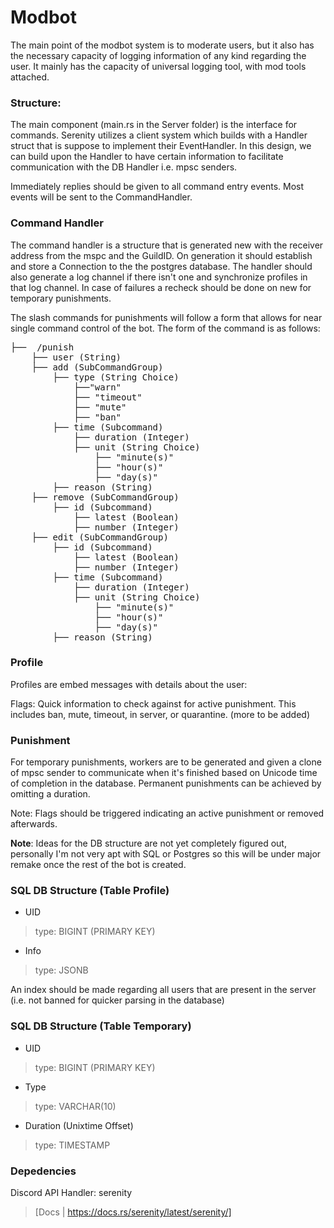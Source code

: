 # Modbot

The main point of the modbot system is to moderate users, but it also has the necessary capacity of logging information of any kind regarding the user. It mainly has the capacity of universal logging tool, with mod tools attached.

### Structure:

The main component (main.rs in the Server folder) is the interface for commands. Serenity utilizes a client system which builds with a Handler struct that is suppose to implement their EventHandler. In this design, we can build upon the Handler to have certain information to facilitate communication with the DB Handler i.e. mpsc senders.

Immediately replies should be given to all command entry events. Most events will be sent to the CommandHandler.

### Command Handler

The command handler is a structure that is generated new with the receiver address from the mspc and the GuildID. On generation it should establish and store a Connection to the the postgres database. The handler should also generate a log channel if there isn't one and synchronize profiles in that log channel. In case of failures a recheck should be done on new for temporary punishments.

The slash commands for punishments will follow a form that allows for near single command control of the bot. The form of the command is as follows:

<pre>
├──  /punish
	├── user (String)
	├── add (SubCommandGroup)
		├── type (String Choice)
			├──"warn"
			├── "timeout"
			├── "mute"
			├── "ban"
		├── time (Subcommand)
			├── duration (Integer)
			├── unit (String Choice)
				├── "minute(s)"
				├── "hour(s)"
				├── "day(s)"
		├── reason (String)
	├── remove (SubCommandGroup)
		├── id (Subcommand)
			├── latest (Boolean)
			├── number (Integer)
	├── edit (SubCommandGroup)
		├── id (Subcommand)
			├── latest (Boolean)
			├── number (Integer)
		├── time (Subcommand)
			├── duration (Integer)
			├── unit (String Choice)
				├── "minute(s)"
				├── "hour(s)"
				├── "day(s)"
		├── reason (String)
</pre>

### Profile 
Profiles are embed messages with details about the user:

Flags: Quick information to check against for active punishment. This includes ban, mute, timeout, in server, or quarantine. (more to be added)

### Punishment

For temporary punishments, workers are to be generated and given a clone of mpsc sender to communicate when it's finished based on Unicode time of completion in the database. Permanent punishments can be achieved by omitting a duration.

Note: Flags should be triggered indicating an active punishment or removed afterwards.


**Note**: Ideas for the DB structure are not yet completely figured out, personally I'm not very apt with SQL or Postgres so this will be under major remake once the rest of the bot is created.

### SQL DB Structure (Table Profile)

* UID
> type: BIGINT (PRIMARY KEY)
* Info
> type: JSONB

An index should be made regarding all users that are present in the server (i.e. not banned for quicker parsing in the database)

### SQL DB Structure (Table Temporary)

* UID
> type: BIGINT (PRIMARY KEY)
* Type
> type: VARCHAR(10)
* Duration (Unixtime Offset)
> type: TIMESTAMP

### Depedencies

Discord API Handler: serenity
> [Docs | https://docs.rs/serenity/latest/serenity/]